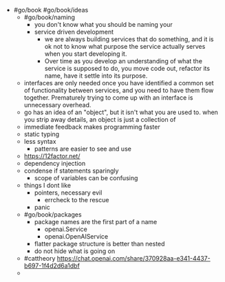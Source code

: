 - #go/book #go/book/ideas
	- #go/book/naming
		- you don't know what you should be naming your
		- service driven development
			- we are always building services that do something, and it is ok not to know what purpose the service actually serves when you start developing it.
			- Over time as you develop an understanding of what the service is supposed to do, you move code out, refactor its name, have it settle into its purpose.
	- interfaces are only needed once you have identified a common set of functionality between services, and you need to have them flow together. Prematurely trying to come up with an interface is unnecessary overhead.
	- go has an idea of an "object", but it isn't what you are used to. when you strip away details, an object is just a collection of
	- immediate feedback makes programming faster
	- static typing
	- less syntax
		- patterns are easier to see and use
	- https://12factor.net/
	- dependency injection
	- condense if statements sparingly
		- scope of variables can be confusing
	- things I dont like
		- pointers, necessary evil
			- errcheck to the rescue
		- panic
	- #go/book/packages
		- package names are the first part of a name
			- openai.Service
			- openai.OpenAIService
		- flatter package structure is better than nested
		- do not hide what is going on
	- #cattheory https://chat.openai.com/share/370928aa-e341-4437-b697-1f4d2d6a1dbf
	-